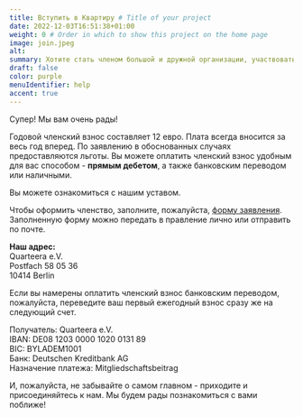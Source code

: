 ```yaml
---
title: Вступить в Квартиру # Title of your project
date: 2022-12-03T16:51:38+01:00
weight: 0 # Order in which to show this project on the home page
image: join.jpeg
alt:
summary: Хотите стать членом большой и дружной организации, участвовать в мероприятиях, знакомиться с новыми людьми?
draft: false
color: purple
menuIdentifier: help
accent: true
---
```


Супер! Мы вам очень рады!

Годовой членский взнос составляет 12 евро. Плата всегда вносится за весь год вперед. По заявлению в обоснованных случаях предоставляются льготы. Вы можете оплатить членский взнос удобным для вас способом - __прямым дебетом__, а также банковским переводом или наличными.

Вы можете ознакомиться с нашим уставом.

Чтобы оформить членство, заполните, пожалуйста, [форму заявления](/Mitgliedschaftsantrag.pdf). Заполненную форму можно передать в правление лично или отправить по почте.

**Наш адрес:**\
Quarteera e.V.\
Postfach 58 05 36\
10414 Berlin

Если вы намерены оплатить членский взнос банковским переводом, пожалуйста, переведите ваш первый ежегодный взнос сразу же на следующий счет.

Получатель:         Quarteera e.V.\
IBAN:               DE08 1203 0000 1020 0131 89\
BIC:                BYLADEM1001\
Банк:               Deutschen Kreditbank AG\
Назначение платeжа: Mitgliedschaftsbeitrag 

И, пожалуйста, не забывайте о самом главном - приходите и присоединяйтесь к нам. 
Мы будем рады познакомиться с вами поближе!